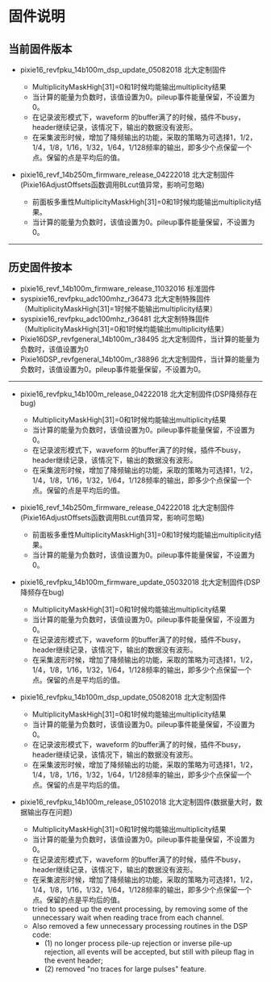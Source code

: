 <!-- firmware.md --- 
;; 
;; Description: 
;; Author: Hongyi Wu(吴鸿毅)
;; Email: wuhongyi@qq.com 
;; Created: 二 12月 13 09:41:49 2016 (+0800)
;; Last-Updated: 三 5月 16 16:36:32 2018 (+0800)
;;           By: Hongyi Wu(吴鸿毅)
;;     Update #: 11
;; URL: http://wuhongyi.cn -->

# 固件说明


## 当前固件版本

- pixie16_revfpku_14b100m_dsp_update_05082018  北大定制固件
	- MultiplicityMaskHigh[31]=0和1时候均能输出multiplicity结果
	- 当计算的能量为负数时，该值设置为0。pileup事件能量保留，不设置为0。
	- 在记录波形模式下，waveform 的buffer满了的时候，插件不busy，header继续记录，该情况下，输出的数据没有波形。
	- 在采集波形时候，增加了降频输出的功能，采取的策略为可选择1，1/2，1/4，1/8，1/16，1/32，1/64，1/128频率的输出，即多少个点保留一个点。保留的点是平均后的值。

- pixie16_revf_14b250m_firmware_release_04222018  北大定制固件(Pixie16AdjustOffsets函数调用BLcut值异常，影响可忽略)
	- 前面板多重性MultiplicityMaskHigh[31]=0和1时候均能输出multiplicity结果。
	- 当计算的能量为负数时，该值设置为0。pileup事件能量保留，不设置为0。



----

## 历史固件按本

- pixie16_revf_14b100m_firmware_release_11032016 标准固件
- syspixie16_revfpku_adc100mhz_r36473 北大定制特殊固件（MultiplicityMaskHigh[31]=1时候不能输出multiplicity结果）
- syspixie16_revfpku_adc100mhz_r36481 北大定制特殊固件（MultiplicityMaskHigh[31]=0和1时候均能输出multiplicity结果）
- Pixie16DSP_revfgeneral_14b100m_r38495  北大定制固件，当计算的能量为负数时，该值设置为0
- Pixie16DSP_revfgeneral_14b100m_r38896  北大定制固件，当计算的能量为负数时，该值设置为0。pileup事件能量保留，不设置为0。

----

- pixie16_revfpku_14b100m_release_04222018  北大定制固件(DSP降频存在bug)
	- MultiplicityMaskHigh[31]=0和1时候均能输出multiplicity结果
	- 当计算的能量为负数时，该值设置为0。pileup事件能量保留，不设置为0。
	- 在记录波形模式下，waveform 的buffer满了的时候，插件不busy，header继续记录，该情况下，输出的数据没有波形。
	- 在采集波形时候，增加了降频输出的功能，采取的策略为可选择1，1/2，1/4，1/8，1/16，1/32，1/64，1/128频率的输出，即多少个点保留一个点。保留的点是平均后的值。
	
- pixie16_revf_14b250m_firmware_release_04222018  北大定制固件(Pixie16AdjustOffsets函数调用BLcut值异常，影响可忽略)
	- 前面板多重性MultiplicityMaskHigh[31]=0和1时候均能输出multiplicity结果。
	- 当计算的能量为负数时，该值设置为0。pileup事件能量保留，不设置为0。

- pixie16_revfpku_14b100m_firmware_update_05032018  北大定制固件(DSP降频存在bug)
	- MultiplicityMaskHigh[31]=0和1时候均能输出multiplicity结果
	- 当计算的能量为负数时，该值设置为0。pileup事件能量保留，不设置为0。
	- 在记录波形模式下，waveform 的buffer满了的时候，插件不busy，header继续记录，该情况下，输出的数据没有波形。
	- 在采集波形时候，增加了降频输出的功能，采取的策略为可选择1，1/2，1/4，1/8，1/16，1/32，1/64，1/128频率的输出，即多少个点保留一个点。保留的点是平均后的值。

- pixie16_revfpku_14b100m_dsp_update_05082018  北大定制固件
	- MultiplicityMaskHigh[31]=0和1时候均能输出multiplicity结果
	- 当计算的能量为负数时，该值设置为0。pileup事件能量保留，不设置为0。
	- 在记录波形模式下，waveform 的buffer满了的时候，插件不busy，header继续记录，该情况下，输出的数据没有波形。
	- 在采集波形时候，增加了降频输出的功能，采取的策略为可选择1，1/2，1/4，1/8，1/16，1/32，1/64，1/128频率的输出，即多少个点保留一个点。保留的点是平均后的值。

- pixie16_revfpku_14b100m_release_05102018  北大定制固件(数据量大时，数据输出存在问题)
	- MultiplicityMaskHigh[31]=0和1时候均能输出multiplicity结果
	- 当计算的能量为负数时，该值设置为0。pileup事件能量保留，不设置为0。
	- 在记录波形模式下，waveform 的buffer满了的时候，插件不busy，header继续记录，该情况下，输出的数据没有波形。
	- 在采集波形时候，增加了降频输出的功能，采取的策略为可选择1，1/2，1/4，1/8，1/16，1/32，1/64，1/128频率的输出，即多少个点保留一个点。保留的点是平均后的值。
	- tried to speed up the event processing, by removing some of the unnecessary wait when reading trace from each channel.
	- Also removed a few unnecessary processing routines in the DSP code:
		- (1) no longer process pile-up rejection or inverse pile-up rejection, all events will be accepted, but still with pileup flag in the event header;
		- (2) removed "no traces for large pulses" feature.




<!-- firmware.md ends here -->
